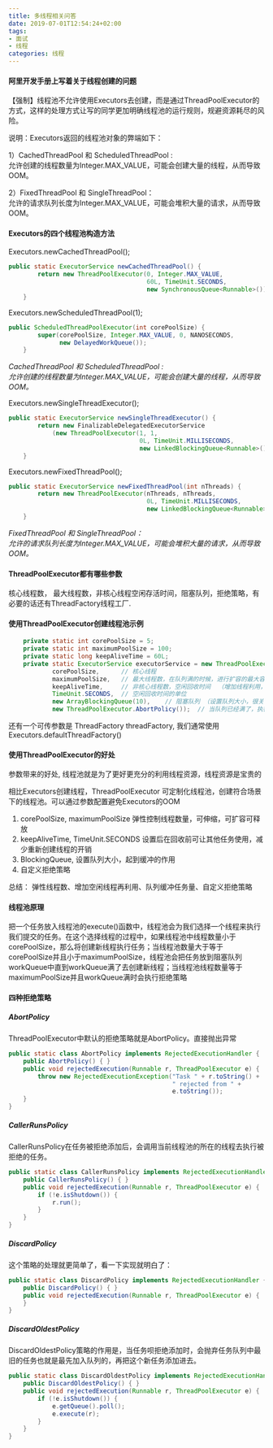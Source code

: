 ```yaml
---
title: 多线程相关问答
date: 2019-07-01T12:54:24+02:00
tags: 
- 面试
- 线程
categories: 线程
---
```


<!-- toc -->

#### 阿里开发手册上写着关于线程创建的问题  

【强制】线程池不允许使用Executors去创建，而是通过ThreadPoolExecutor的方式，这样的处理方式让写的同学更加明确线程池的运行规则，规避资源耗尽的风险。  

说明：Executors返回的线程池对象的弊端如下：

1）CachedThreadPool 和 ScheduledThreadPool :  
允许创建的线程数量为Integer.MAX_VALUE，可能会创建大量的线程，从而导致OOM。

2）FixedThreadPool 和 SingleThreadPool：   
允许的请求队列长度为Integer.MAX_VALUE，可能会堆积大量的请求，从而导致OOM。


#### Executors的四个线程池构造方法

Executors.newCachedThreadPool();
```java
public static ExecutorService newCachedThreadPool() {
        return new ThreadPoolExecutor(0, Integer.MAX_VALUE,
                                      60L, TimeUnit.SECONDS,
                                      new SynchronousQueue<Runnable>());
    }
```

Executors.newScheduledThreadPool(1);
```java
public ScheduledThreadPoolExecutor(int corePoolSize) {
        super(corePoolSize, Integer.MAX_VALUE, 0, NANOSECONDS,
              new DelayedWorkQueue());
    }
```

*CachedThreadPool 和 ScheduledThreadPool :  
允许创建的线程数量为Integer.MAX_VALUE，可能会创建大量的线程，从而导致OOM。*


Executors.newSingleThreadExecutor();
```java
public static ExecutorService newSingleThreadExecutor() {
        return new FinalizableDelegatedExecutorService
            (new ThreadPoolExecutor(1, 1,
                                    0L, TimeUnit.MILLISECONDS,
                                    new LinkedBlockingQueue<Runnable>()));
    }
```


Executors.newFixedThreadPool();
```java
public static ExecutorService newFixedThreadPool(int nThreads) {
        return new ThreadPoolExecutor(nThreads, nThreads,
                                      0L, TimeUnit.MILLISECONDS,
                                      new LinkedBlockingQueue<Runnable>());
    }
```

*FixedThreadPool 和 SingleThreadPool：   
允许的请求队列长度为Integer.MAX_VALUE，可能会堆积大量的请求，从而导致OOM。*


#### ThreadPoolExecutor都有哪些参数

核心线程数， 最大线程数，非核心线程空闲存活时间，阻塞队列，拒绝策略，有必要的话还有ThreadFactory线程工厂.


#### 使用ThreadPoolExecutor创建线程池示例   
```java
    private static int corePoolSize = 5;
    private static int maximumPoolSize = 100;
    private static long keepAliveTime = 60L;
    private static ExecutorService executorService = new ThreadPoolExecutor(
            corePoolSize,      // 核心线程
            maximumPoolSize,   // 最大线程数，在队列满的时候，进行扩容的最大容量  （core、max 可以更好的利用线程资源）
            keepAliveTime,     // 非核心线程数，空闲回收时间  （增加线程利用，减少线程重复创建）
            TimeUnit.SECONDS,  // 空闲回收时间的单位
            new ArrayBlockingQueue(10),    // 阻塞队列 （设置队列大小，很关键）
            new ThreadPoolExecutor.AbortPolicy());  // 当队列已经满了，执行的处理
```
还有一个可传参数是 ThreadFactory threadFactory, 我们通常使用 Executors.defaultThreadFactory()



#### 使用ThreadPoolExecutor的好处

参数带来的好处, 线程池就是为了更好更充分的利用线程资源，线程资源是宝贵的

相比Executors创建线程，ThreadPoolExecutor 可定制化线程池，创建符合场景下的线程池。可以通过参数配置避免Executors的OOM

1. corePoolSize, maximumPoolSize 弹性控制线程数量，可伸缩，可扩容可释放
2. keepAliveTime, TimeUnit.SECONDS 设置后在回收前可让其他任务使用，减少重新创建线程的开销
3. BlockingQueue, 设置队列大小，起到缓冲的作用
4. 自定义拒绝策略

总结： 弹性线程数、增加空闲线程再利用、队列缓冲任务量、自定义拒绝策略


#### 线程池原理

把一个任务放入线程池的execute()函数中，线程池会为我们选择一个线程来执行我们提交的任务。在这个选择线程的过程中，如果线程池中线程数量小于corePoolSize，那么将创建新线程执行任务；当线程池数量大于等于corePoolSize并且小于maximumPoolSize，线程池会把任务放到阻塞队列workQueue中直到workQueue满了去创建新线程；当线程池线程数量等于maximumPoolSize并且workQueue满时会执行拒绝策略


#### 四种拒绝策略

##### AbortPolicy
ThreadPoolExecutor中默认的拒绝策略就是AbortPolicy。直接抛出异常

```java
public static class AbortPolicy implements RejectedExecutionHandler {
    public AbortPolicy() { }
    public void rejectedExecution(Runnable r, ThreadPoolExecutor e) {
        throw new RejectedExecutionException("Task " + r.toString() +
                                             " rejected from " +
                                             e.toString());
    }
}
```

##### CallerRunsPolicy
CallerRunsPolicy在任务被拒绝添加后，会调用当前线程池的所在的线程去执行被拒绝的任务。

```java
public static class CallerRunsPolicy implements RejectedExecutionHandler {
    public CallerRunsPolicy() { }
    public void rejectedExecution(Runnable r, ThreadPoolExecutor e) {
        if (!e.isShutdown()) {
            r.run();
        }
    }
}
```

##### DiscardPolicy
这个策略的处理就更简单了，看一下实现就明白了：

```java
public static class DiscardPolicy implements RejectedExecutionHandler {
    public DiscardPolicy() { }
    public void rejectedExecution(Runnable r, ThreadPoolExecutor e) {
    }
}
```

##### DiscardOldestPolicy
DiscardOldestPolicy策略的作用是，当任务呗拒绝添加时，会抛弃任务队列中最旧的任务也就是最先加入队列的，再把这个新任务添加进去。

```java
public static class DiscardOldestPolicy implements RejectedExecutionHandler {
    public DiscardOldestPolicy() { }
    public void rejectedExecution(Runnable r, ThreadPoolExecutor e) {
        if (!e.isShutdown()) {
            e.getQueue().poll();
            e.execute(r);
        }
    }
}
```